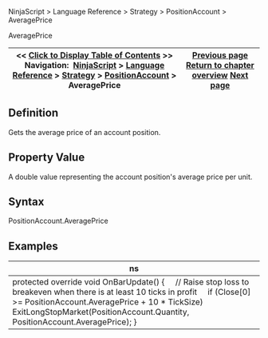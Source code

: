 ﻿
NinjaScript > Language Reference > Strategy > PositionAccount > AveragePrice

AveragePrice

| << [Click to Display Table of Contents](positionaccount_averageprice.md) >> **Navigation:**     [NinjaScript](ninjascript.md) > [Language Reference](language_reference_wip.md) > [Strategy](strategy.md) > [PositionAccount](positionaccount.md) > AveragePrice | [Previous page](positionaccount.md) [Return to chapter overview](positionaccount.md) [Next page](positionaccount_getunrealizedprofitloss.md) |
| --- | --- |
## Definition
Gets the average price of an account position.
 
## Property Value
A double value representing the account position's average price per unit.
## 
## Syntax
PositionAccount.AveragePrice
 
## 
## Examples

| ns |
| --- |
| protected override void OnBarUpdate() {      // Raise stop loss to breakeven when there is at least 10 ticks in profit      if (Close[0] >= PositionAccount.AveragePrice + 10 * TickSize)          ExitLongStopMarket(PositionAccount.Quantity, PositionAccount.AveragePrice); } |
